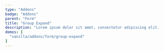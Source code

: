 ```yaml
---
type: "Addons"
badge: "Addons"
parent: "Form"
title: "Group Expand"
description: "Lorem ipsum dolor sit amet, consectetur adipiscing elit. Nunc tempus laoreet leo sit amet iaculis."
demos: [
  "vanilla/addons/form/group-expand"
]
---
```

